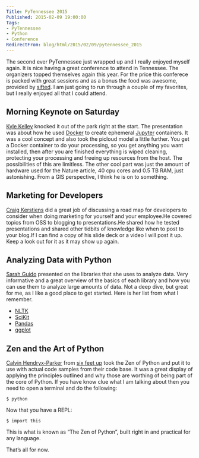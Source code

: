 ```yaml
---
Title: PyTennessee 2015
Published: 2015-02-09 19:00:00
Tags:
- PyTennessee
- Python
- Conference
RedirectFrom: blog/html/2015/02/09/pytennessee_2015
---
```


The second ever PyTennessee just wrapped up and I really enjoyed myself again. It is nice having a great conference to attend in Tennessee. The organizers topped themselves again this year. For the price this conferece is packed with great sessions and as a bonus the food was awesome, provided by [sifted](http://www.siftednashville.co/). I am just going to run through a couple of my favorites, but I really enjoyed all that I could attend.

## Morning Keynote on Saturday

[Kyle Kelley](https://github.com/rgbkrk) knocked it out of the park right at the start. The presentation was about how he used [Docker](https://www.docker.com/) to create ephemeral [Jupyter](http://jupyter.org/) containers. It was a cool concept and also took the picloud model a little further. You get a Docker container to do your processing, so you get anything you want installed, then after you are finished everything is wiped cleaning, protecting your processing and freeing up resources from the host. The possibilities of this are limitless. The other cool part was just the amount of hardware used for the Nature article, 40 cpu cores and 0.5 TB RAM, just astonishing. From a GIS perspective, I think he is on to something.

## Marketing for Developers

[Craig Kerstiens](http://www.craigkerstiens.com/) did a great job of discussing a road map for developers to consider when doing marketing for yourself and your employee.He covered topics from OSS to blogging to presentations.He shared how he tested presentations and shared other tidbits of knowledge like when to post to your blog.If I can find a copy of his slide deck or a video I will post it up. Keep a look out for it as it may show up again.

## Analyzing Data with Python

[Sarah Guido](https://github.com/sarguido) presented on the libraries that she uses to analyze data. Very informative and a great overview of the basics of each library and how you can use them to analyze large amounts of data. Not a deep dive, but great for me, as I like a good place to get started. Here is her list from what I remember.

* [NLTK](http://www.nltk.org/)
* [SciKit](http://scikit-learn.org/stable/)
* [Pandas](http://pandas.pydata.org/)
* [ggplot](http://ggplot.yhathq.com/)

## Zen and the Art of Python

[Calvin Hendryx-Parker](https://www.sixfeetup.com/author/calvin) from [six feet up](https://www.sixfeetup.com) took the Zen of Python and put it to use with actual code samples from their code base. It was a great display of applying the principles outlined and why those are worthing of being part of the core of Python. If you have know clue what I am talking about then you need
to open a terminal and do the following:

```
$ python
```

Now that you have a REPL:

```
$ import this
```

This is what is known as “The Zen of Python”, built right in and practical for any language.

That’s all for now.